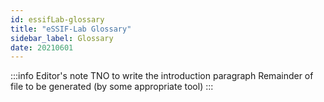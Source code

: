 ```yaml
---
id: essifLab-glossary
title: "eSSIF-Lab Glossary"
sidebar_label: Glossary
date: 20210601
---
```


:::info Editor's note
TNO to write the introduction paragraph
Remainder of file to be generated (by some appropriate tool)
:::
